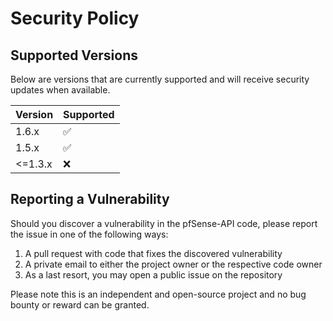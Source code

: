 # Security Policy

## Supported Versions

Below are versions that are currently supported and will receive security updates when available.

| Version | Supported          |
|---------| ------------------ |
| 1.6.x   | :white_check_mark: |
| 1.5.x   | :white_check_mark: |
| <=1.3.x | :x:                |

## Reporting a Vulnerability

Should you discover a vulnerability in the pfSense-API code, please report the issue in one of the following ways:
1) A pull request with code that fixes the discovered vulnerability
2) A private email to either the project owner or the respective code owner
3) As a last resort, you may open a public issue on the repository

Please note this is an independent and open-source project and no bug bounty or reward can be granted.
